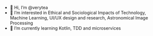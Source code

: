 - 👋 Hi, I’m @verytea
- 👀 I’m interested in Ethical and Sociological Impacts of Technology, Machine Learning, UI/UX design and research, Astronomical Image Processing
- 🌱 I’m currently learning Kotlin, TDD and microservices
